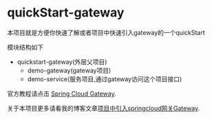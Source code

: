 # quickStart-gateway

本项目就是方便你快速了解或者项目中快速引入gateway的一个quickStart

模块结构如下
- quickstart-gateway(外层父项目)
    - demo-gateway(gateway项目)
    - demo-service(服务项目,通过gateway访问这个项目接口)

官方教程请点击 [Spring Cloud Gateway][1].

关于本项目更多请看我的博客文章[项目中引入springcloud网关Gateway][2].


[1]: https://spring.io/projects/spring-cloud-gateway
[2]: https://www.someget.cn/spring_boot/2021/10/19/springcloud-gateway.html
